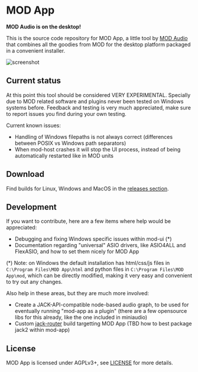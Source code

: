 # MOD App

**MOD Audio is on the desktop!**

This is the source code repository for MOD App, a little tool by [MOD Audio](https://mod.audio/) that combines all the goodies from MOD for the desktop platform packaged in a convenient installer.

![screenshot](mod-app.png "mod-app")

## Current status

At this point this tool should be considered VERY EXPERIMENTAL.
Specially due to MOD related software and plugins never been tested on Windows systems before.
Feedback and testing is very much appreciated, make sure to report issues you find during your own testing.

Current known issues:

- Handling of Windows filepaths is not always correct (differences between POSIX vs Windows path separators)
- When mod-host crashes it will stop the UI process, instead of being automatically restarted like in MOD units

## Download

Find builds for Linux, Windows and MacOS in the [releases section](https://github.com/moddevices/mod-app/releases).

## Development

If you want to contribute, here are a few items where help would be appreciated:

- Debugging and fixing Windows specific issues within mod-ui (*)
- Documentation regarding "universal" ASIO drivers, like ASIO4ALL and FlexASIO, and how to set them nicely for MOD App

(*) Note: on Windows the default installation has html/css/js files in `C:\Program Files\MOD App\html` and python files in `C:\Program Files\MOD App\mod`, which can be directly modified, making it very easy and convenient to try out any changes.

Also help in these areas, but they are much more involved:
- Create a JACK-API-compatible node-based audio graph, to be used for eventually running "mod-app as a plugin" (there are a few opensource libs for this already, like the one included in miniaudio)
- Custom [jack-router](https://github.com/jackaudio/jack-router) build targetting MOD App (TBD how to best package jack2 within mod-app)

## License

MOD App is licensed under AGPLv3+, see [LICENSE](LICENSE) for more details.  
